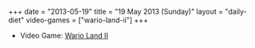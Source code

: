 +++
date = "2013-05-19"
title = "19 May 2013 (Sunday)"
layout = "daily-diet"
video-games = ["wario-land-ii"]
+++

<ul>
<li class="entry Video Game">Video Game: <a href="/video-games/wario-land-ii">Wario Land II</a></li>
</ul>